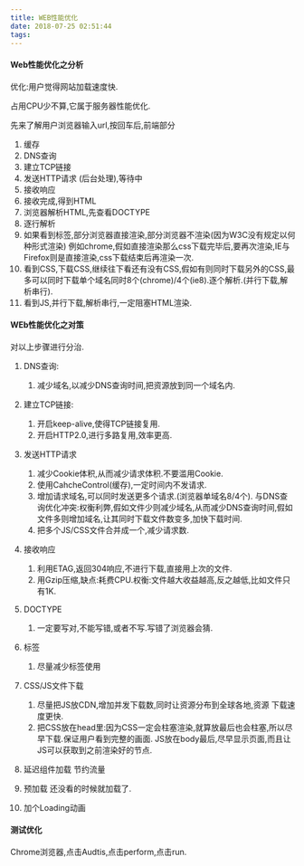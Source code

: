 ```yaml
---
title: WEB性能优化
date: 2018-07-25 02:51:44
tags:
---
```

#### Web性能优化之分析

优化:用户觉得网站加载速度快.

占用CPU少不算,它属于服务器性能优化.

先来了解用户浏览器输入url,按回车后,前端部分

1. 缓存
2. DNS查询
3. 建立TCP链接
4. 发送HTTP请求
(后台处理),等待中
5. 接收响应
6. 接收完成,得到HTML
7. 浏览器解析HTML,先查看DOCTYPE
8. 逐行解析
9. 如果看到标签,部分浏览器直接渲染,部分浏览器不渲染(因为W3C没有规定以何种形式渲染)
   例如chrome,假如直接渲染那么css下载完毕后,要再次渲染,IE与Firefox则是直接渲染,css下载结束后再渲染一次.
10. 看到CSS,下载CSS,继续往下看还有没有CSS,假如有则同时下载另外的CSS,最多可以同时下载单个域名同时8个(chrome)/4个(ie8).逐个解析.(并行下载,解析串行).
11. 看到JS,并行下载,解析串行,一定阻塞HTML渲染.


#### WEb性能优化之对策

对以上步骤进行分治.
1. DNS查询:
   1. 减少域名,以减少DNS查询时间,把资源放到同一个域名内.

2. 建立TCP链接:
    1. 开启keep-alive,使得TCP链接复用.
    2. 开启HTTP2.0,进行多路复用,效率更高.

3.  发送HTTP请求
    1. 减少Cookie体积,从而减少请求体积.不要滥用Cookie.
    2. 使用CahcheControl(缓存),一定时间内不发请求.
    3. 增加请求域名,可以同时发送更多个请求.(浏览器单域名8/4个).
        与DNS查询优化冲突:权衡利弊,假如文件少则减少域名,从而减少DNS查询时间,假如文件多则增加域名,让其同时下载文件数变多,加快下载时间.
    4. 把多个JS/CSS文件合并成一个,减少请求数.
    
4.  接收响应 
    1. 利用ETAG,返回304响应,不进行下载,直接用上次的文件.
    2. 用Gzip压缩,缺点:耗费CPU.权衡:文件越大收益越高,反之越低,比如文件只有1K.

5. DOCTYPE
    1. 一定要写对,不能写错,或者不写.写错了浏览器会猜.

6. 标签
    1. 尽量减少标签使用

7. CSS/JS文件下载
    1. 尽量把JS放CDN,增加并发下载数,同时让资源分布到全球各地,资源 下载速度更快.
    2. 把CSS放在head里:因为CSS一定会柱塞渲染,就算放最后也会柱塞,所以尽早下载.保证用户看到完整的画面.
        JS放在body最后,尽早显示页面,而且让JS可以获取到之前渲染好的节点.

8. 延迟组件加载
    节约流量

9. 预加载
    还没看的时候就加载了.

10. 加个Loading动画


#### 测试优化

Chrome浏览器,点击Audtis,点击perform,点击run.